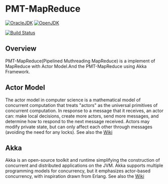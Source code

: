 PMT-MapReduce
====================
[![OracleJDK](https://img.shields.io/badge/OracleJDK-v1.8.0-blue.svg)](http://www.oracle.com/technetwork/java/javase/downloads/jdk8-downloads-2133151.html)
[![OpenJDK](https://img.shields.io/badge/OpenJDK-v1.8.0-blue.svg)](http://openjdk.java.net/projects/jdk8/)

[![Build Status](https://travis-ci.com/Tifosi-M/MapReduce_Pipeline.svg?token=NngV6Av8q7vbKbQFed4R&branch=master)](https://travis-ci.com/Tifosi-M/MapReduce_Pipeline)

## Overview
PMT-MapReduce(Pipelined Muthreading MapReduce) is a implement of MapReduce with Actor Model.And the PMT-MapReduce using Akka Framework.

## Actor Model
The actor model in computer science is a mathematical model of concurrent computation that treats "actors" as the universal primitives of concurrent computation. In response to a message that it receives, an actor can: make local decisions, create more actors, send more messages, and determine how to respond to the next message received. Actors may modify private state, but can only affect each other through messages (avoiding the need for any locks).
See also the [Wiki](https://en.wikipedia.org/wiki/Actor_model)

## Akka
Akka is an open-source toolkit and runtime simplifying the construction of concurrent and distributed applications on the JVM. Akka supports multiple programming models for concurrency, but it emphasizes actor-based concurrency, with inspiration drawn from Erlang.
See also the [Wiki](https://en.wikipedia.org/wiki/Akka_(toolkit))

